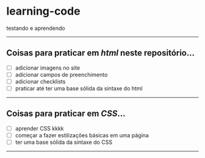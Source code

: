 # learning-code
 testando e aprendendo
 ***
## Coisas para praticar em _html_ neste repositório...
- [ ] adicionar imagens no site
- [ ] adicionar campos de preenchimento
- [ ] adicionar checklists
- [ ] praticar até ter uma base sólida da sintaxe do html 
***
## Coisas para praticar em _CSS_...
- [ ] aprender CSS kkkk
- [ ] começar a fazer estilizações básicas em uma página
- [ ] ter uma base sólida da sintaxe do CSS
***
 
 
